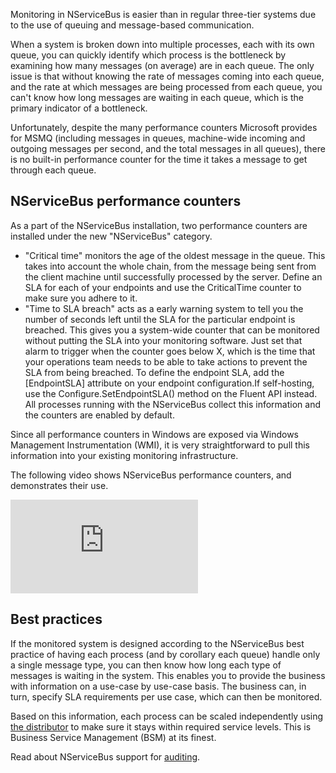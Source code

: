 <!--
title: "Monitoring NServiceBus Endpoints"
tags: 
-->

Monitoring in NServiceBus is easier than in regular three-tier systems due to the use of queuing and message-based communication.

When a system is broken down into multiple processes, each with its own queue, you can quickly identify which process is the bottleneck by examining how many messages (on average) are in each queue. The only issue is that without knowing the rate of messages coming into each queue, and the rate at which messages are being processed from each queue, you can't know how long messages are waiting in each queue, which is the primary indicator of a bottleneck.

Unfortunately, despite the many performance counters Microsoft provides for MSMQ (including messages in queues, machine-wide incoming and outgoing messages per second, and the total messages in all queues), there is no built-in performance counter for the time it takes a message to get through each queue.

NServiceBus performance counters
--------------------------------

As a part of the NServiceBus installation, two performance counters are installed under the new "NServiceBus" category.

-   "Critical time" monitors the age of the oldest message in the queue.
    This takes into account the whole chain, from the message being sent
    from the client machine until successfully processed by the server.
    Define an SLA for each of your endpoints and use the CriticalTime
    counter to make sure you adhere to it.
-   "Time to SLA breach" acts as a early warning system to tell you the
    number of seconds left until the SLA for the particular endpoint is
    breached. This gives you a system-wide counter that can be monitored
    without putting the SLA into your monitoring software. Just set that
    alarm to trigger when the counter goes below X, which is the time
    that your operations team needs to be able to take actions to
    prevent the SLA from being breached. To define the endpoint SLA, add
    the [EndpointSLA] attribute on your endpoint configuration.If
    self-hosting, use the Configure.SetEndpointSLA() method on the
    Fluent API instead. All processes running with the NServiceBus
    collect this information and the counters are enabled by default.

Since all performance counters in Windows are exposed via Windows Management Instrumentation (WMI), it is very straightforward to pull this information into your existing monitoring infrastructure.

The following video shows NServiceBus performance counters, and demonstrates their use.

<iframe allowfullscreen frameborder="0" src="http://www.youtube.com/embed/gKLHT7Kj4Rg"></iframe>

Best practices
--------------

If the monitored system is designed according to the NServiceBus best practice of having each process (and by corollary each queue) handle only a single message type, you can then know how long each type of messages is waiting in the system. This enables you to provide the business with information on a use-case by use-case basis. The business can, in turn, specify SLA requirements per use case, which can then be monitored.

Based on this information, each process can be scaled independently using [the distributor](load-balancing-with-the-distributor.md) to make sure it stays within required service levels. This is Business Service Management (BSM) at its finest.

Read about NServiceBus support for
[auditing](auditing-with-nservicebus.md).

